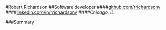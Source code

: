 #Robert Richardson
##Software developer
####[github.com/rrichardsonv](www.github.com/rrichardsonv)
####[linkedin.com/in/rrichardsonv](www.linkedin.com/in/rrichardsonv)
####_Chicago, IL_

###Summary
